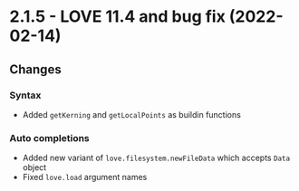 # 2.1.5 - LOVE 11.4 and bug fix (2022-02-14)

## Changes

### Syntax

* Added `getKerning` and `getLocalPoints` as buildin functions

### Auto completions

* Added new variant of `love.filesystem.newFileData` which accepts `Data` object
* Fixed `love.load` argument names
